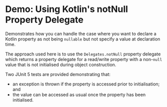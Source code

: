 # Demo: Using Kotlin's notNull Property Delegate

Demonstrates how you can handle the case where you want to declare a Kotlin property as not being `nullable` but not specify a value at declaration time.

The approach used here is to use the `Delegates.notNull` property delegate which returns a property delegate for a read/write property with a non-`null` value that is not initialised during object construction.

Two JUnit 5 tests are provided demonstrating that:

- an exception is thrown if the property is accessed prior to initialisation; and
- the value can be accessed as usual once the property has been initialised.
